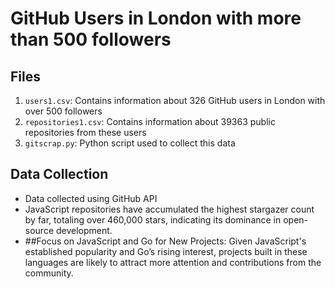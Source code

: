 # GitHub Users in London with more than 500 followers

## Files

1. `users1.csv`: Contains information about 326 GitHub users in London with over 500 followers
2. `repositories1.csv`: Contains information about 39363 public repositories from these users
3. `gitscrap.py`: Python script used to collect this data

## Data Collection

- Data collected using GitHub API
- JavaScript repositories have accumulated the highest stargazer count by far, totaling over 460,000 stars, indicating its dominance in open-source development.
- ##Focus on JavaScript and Go for New Projects: Given JavaScript's established popularity and Go’s rising interest, projects built in these languages are likely to attract more attention and contributions from the community.
